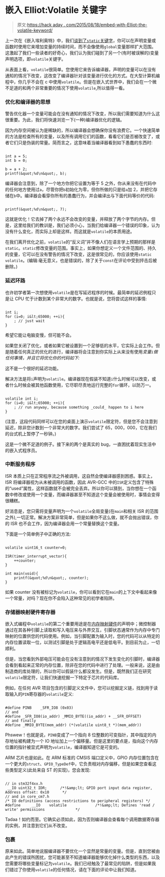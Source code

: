 # 嵌入 Elliot:Volatile 关键字

> 原文:[https://hack aday . com/2015/08/18/embed-with-Elliot-the-volatile-keyword/](https://hackaday.com/2015/08/18/embed-with-elliot-the-volatile-keyword/)

上一次在《嵌入埃利奥特》中，我们[谈到了`static`关键字](http://hackaday.com/2015/08/04/embed-with-elliot-the-static-keyword-you-dont-fully-understand/)，你可以在声明变量或函数时使用它来增加变量的持续时间，而不会像使用`global`变量那样扩大范围。这激起了我们一些读者的好奇心，我们认为我们碰到了另一个(有时被误解的)变量声明选项，即`volatile`关键字。

从表面上看，`volatile`很简单。您使用它来告诉编译器，声明的变量可以在没有通知的情况下改变，这改变了编译器针对该变量进行优化的方式。在大型计算机编程中，你几乎不会在 c 中使用`volatile`。但是在嵌入式世界中，我们会在一个微不足道的和两个非常重要的情况下使用`volatile`,所以值得一看。

### 优化和编译器的思想

警告优化器一个变量可能会在没有通知的情况下改变，所以我们需要知道为什么这很重要。为此，我们将快速浏览一下(一种)编译器优化的逻辑。

因为内存空间被认为是稀缺的，所以编译器会想确保你没有浪费它。一个快速简单的方法是检查所有的变量，以及所有调用它们的函数，看看它们是否被改变了，或者它们只是伪装的常量。简而言之，这意味着当编译器看到如下愚蠢的东西时:

```

int a = 5;
int b = 0;

b = a + 2;
printf(&quot;%d\n&quot;, b);

```

编译器会注意到，除了一个地方你把它设置为等于 5 之外，你从来没有在代码中的任何地方使用过`a`，尽管你把`b`初始化为零，但你所做的只是给`a`加 2，并把它存储在`b`中。编译器会看穿你所有的愚蠢行为，并会编译出与下面代码等价的代码:

```

printf(&quot;%d\n&quot;, 7);

```

这就是优化！它去掉了两个永远不会改变的变量，并释放了两个字节的内存。但是，这里给我们的教训是，我们必须小心，当我们给编译器一个错误的印象，认为没有什么变化，而实际上却是这样。而这就是`volatile`的本质用途。

在我们离开优化之前，`volatile`的“反义词”并不像人们在语言学上预期的那样是`static`。`static`修改变量的范围。事实上，如果你想定义一个文件范围的、持久的变量，它可以在没有警告的情况下改变，这是很常见的，你应该使用`static volatile`。(编辑:毫无意义，也是错误的，除了关于`const`在评论中受到抨击后被删除。)

### 延迟环路

也许初学者第一次想使用`volatile`是在写延迟程序的时候。最简单的延迟例程只是让 CPU 忙于计数到某个非常大的数字。也就是说，您将尝试这样的事情:

```

int i;
for (i=0; i&lt;65000; ++i){
	; // just wait
}

```

希望它能让电脑变慢，但可能不会。

如果您关闭了优化，或者如果它被设置到一个足够低的水平，它实际上会工作。但是随着任何真正的优化的进行，编译器将会注意到你实际上从来没有使用*变量`i`做任何事情，并且它将优化你的代码如下:*

这不是一个很好的延迟功能。

解决方法是将`i`声明为`volatile`。编译器现在假装不知道`i`什么时候可以改变，或者什么时候会被其他函数使用，它尽职尽责地运行完整的`for`循环，以防万一。

```

volatile int i;
for (i=0; i&lt;65000; ++i){
	; // run anyway, because something _could_ happen to i here
}

```

(注意，这段代码同样可以在您的桌面上演示`volatile`限定符，但是您不会注意到延迟，除非您计数到一个非常大的数字。我们尝试了 65，000，000，它在我们的台式机上暂停了一秒钟。)

这是一个微不足道的例子。接下来的两个是真实的 bug，一直困扰着现实生活中的嵌入式程序员。

### 中断服务程序

ISR 本质上只在正常程序流之外被调用，这自然会使编译器感到困惑。事实上，ISR 将编译器视为从未被调用的函数，因此 AVR-GCC 中的`ISR`定义包含了特殊的“used”属性，这样函数就不会被完全丢弃。所以你可以猜到，当你想在一个函数中修改或使用一个变量，而编译器甚至不知道这个变量会被使用时，事情会变得很糟糕。

好消息是，您只需将变量声明为一个`volatile`全局变量(在`main`和相关 ISR 的范围之外),一切正常。解决方案非常简单，但是如果你不这么做，就不会抛出错误，你的 ISR 也不会工作，因为编译器会用一个常量替换这个变量。

下面是一个简单例子中正确的方法:

```

volatile uint16_t counter=0;

ISR(timer_interrupt_vector){
	++counter;
}

int main(void){
	printf(&quot;%d\n&quot;, counter);
}

```

如果 counter 没有被标记为`volatile`，你可以看到它在`main`的上下文中看起来像一个常量，对吗？现在你不会陷入这种常见的初学者陷阱。

### 存储器映射硬件寄存器

嵌入式编程中`volatile`的第二个重要用途是在[内存映射硬件](https://en.wikipedia.org/wiki/Memory-mapped_I/O)的声明中；微控制器通过在其各种引脚上读取和写入电压来与外界交互，引脚状态通常作为内存中专门映射的位置供您的代码使用。例如，当引脚配置为输入时，您的代码可以从特定的内存位置读取一位，以测试引脚是处于逻辑高电平还是低电平。到目前为止，一切顺利。

但是，当您看到外部电压可能会在没有注意到的情况下发生变化的引脚时，编译器会看到看起来正常的内存位置，除非在您的代码中进行了处理。一般来说，这是由制造商的库处理的，所以你可以假装什么都没发生。但是，既然我们正在研究`volatile`限定符，让我们快速挖掘一下特定于芯片的代码库。

例如，在任何 AVR 项目包含的引脚定义文件中，您可以挖掘定义链，找到用于读取输入的`PIN`寄存器的`volatile`定义:

```

#define PINB    _SFR_IO8 (0x03)
// and
#define _SFR_IO8(io_addr) _MMIO_BYTE((io_addr) + __SFR_OFFSET)
// and finally
#define _MMIO_BYTE(mem_addr) (*(volatile uint8_t *)(mem_addr))

```

Phswew！也就是说，`PINB`变成了一个指向 8 位整数的可变指针，其中指定的内存地址被构建为一个 IO 地址加上一个偏移量。但是这里的要点是，指向这个内存位置的指针被显式声明为`volatile`，编译器知道它是可变的。

ARM 芯片也是如此。在 ARM 标准的 CMSIS 端口定义中，GPIO 内存位置包含在一个更大的`struct`、`GPIO_TypeDef`中，它负责相对内存偏移，但是如果您查看这些类型定义(此处来自 ST 的实现)，您会发现:

```

// in stm32f4xx.h
 __IO uint32_t IDR;      /*!&amp;lt; GPIO port input data register,         Address offset: 0x10      */
// and in core_cm7.h
/* IO definitions (access restrictions to peripheral registers) */
#define     __IO    volatile             /*!&amp;lt; Defines 'read / write' permissions              */

```

Tadaa！如约而至。它确实必须如此，因为否则编译器会查看每个调用数据寄存器的实例，并注意到它们从不改变。

### 包裹

原来如此。简单地说服编译器不要优化一个显然是常量的变量。但是，直到您被由此产生的错误所困扰，您可能甚至不知道编译器能够优化掉什么类型的东西，以及您需要将哪些变量标记为`volatile`。我们已经触及了最常见的陷阱，但是如果我们错过了你使用`volatile`的任何情况，请在下面的评论中让我们知道。